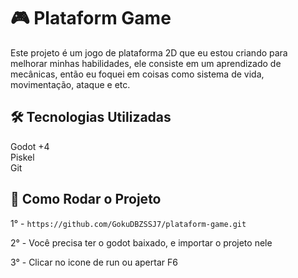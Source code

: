 # 🎮 Plataform Game

Este projeto é um jogo de plataforma 2D que eu estou criando para melhorar minhas habilidades, ele consiste em um aprendizado de mecânicas, então eu foquei em coisas como sistema de vida, movimentação, ataque e etc.

## 🛠️ Tecnologias Utilizadas

Godot +4 \
Piskel \
Git 

## 🚀 Como Rodar o Projeto

1° - `https://github.com/GokuDBZSSJ7/plataform-game.git`

2° - Você precisa ter o godot baixado, e importar o projeto nele

3° - Clicar no icone de run ou apertar F6
